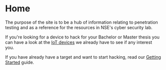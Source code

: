 # Home

The purpose of the site is to be a hub of information relating to penetration testing and as a reference for the resources in NSE's cyber security lab.

If you're looking for a device to hack for your Bachelor or Master thesis you can have a look at the [IoT devices](pages/lab-equipment/iot-devices.md) we already have to see if any interest you.

If you have already have a target and want to start hacking, read our [Getting Started](pages/guides/getting-started.md) guide.

